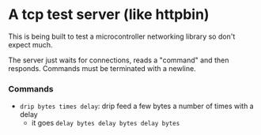 
# A tcp test server (like httpbin)

This is being built to test a microcontroller networking library so don't expect much.

The server just waits for connections, reads a "command" and then responds.
Commands must be terminated with a newline.


### Commands

* `drip bytes times delay`: drip feed a few bytes a number of times with a delay
    * it goes `delay bytes delay bytes delay bytes`
